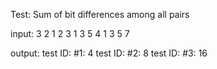 Test: Sum of bit differences among all pairs

input: 
3
2
1 2
3
1 3 5
4
1 3 5 7

output:
test ID: #1: 4
test ID: #2: 8
test ID: #3: 16